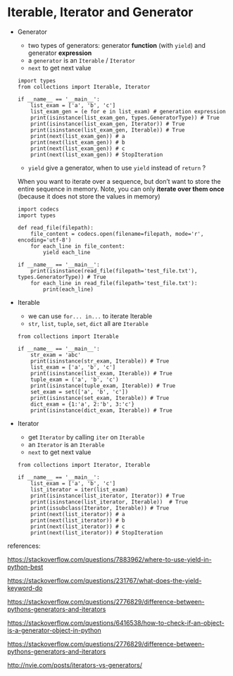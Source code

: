 # Iterable, Iterator and Generator
- Generator
  - two types of generators: generator **function** (with `yield`) and generator **expression**
  - a `generator` is an `Iterable` / `Iterator`
  - `next` to get next value
  ```
  import types
  from collections import Iterable, Iterator
  
  if __name__ == '__main__':
      list_exam = ['a', 'b', 'c']
      list_exam_gen = (e for e in list_exam) # generation expression
      print(isinstance(list_exam_gen, types.GeneratorType)) # True
      print(isinstance(list_exam_gen, Iterator)) # True
      print(isinstance(list_exam_gen, Iterable)) # True
      print(next(list_exam_gen)) # a
      print(next(list_exam_gen)) # b
      print(next(list_exam_gen)) # c
      print(next(list_exam_gen)) # StopIteration
  ```
  - `yield` give a generator, when to use `yield` instead of `return` ?
  
  When you want to iterate over a sequence, but don’t want to store the entire sequence in memory. Note, you can only **iterate over them once** (because it does not store the values in memory)

  ```
  import codecs
  import types

  def read_file(filepath):
      file_content = codecs.open(filename=filepath, mode='r', encoding='utf-8')
      for each_line in file_content:
          yield each_line

  if __name__ == '__main__':
      print(isinstance(read_file(filepath='test_file.txt'), types.GeneratorType)) # True
      for each_line in read_file(filepath='test_file.txt'):
          print(each_line)

  ```
- Iterable
  - we can use `for... in...` to iterate Iterable
  - `str`, `list`, `tuple`, `set`, `dict` all are `Iterable`
  ```
  from collections import Iterable
  
  if __name__ == '__main__':
      str_exam = 'abc'
      print(isinstance(str_exam, Iterable)) # True
      list_exam = ['a', 'b', 'c']
      print(isinstance(list_exam, Iterable)) # True
      tuple_exam = ('a', 'b', 'c')
      print(isinstance(tuple_exam, Iterable)) # True
      set_exam = set(['a', 'b', 'c'])
      print(isinstance(set_exam, Iterable)) # True
      dict_exam = {1:'a', 2:'b', 3:'c'}
      print(isinstance(dict_exam, Iterable)) # True
  ```
  
 - Iterator
   - get `Iterator` by calling `iter` on `Iterable`
   - an `Iterator` is an `Iterable`
   - `next` to get next value
   ```
   from collections import Iterator, Iterable
   
   if __name__ == '__main__':
       list_exam = ['a', 'b', 'c']
       list_iterator = iter(list_exam)
       print(isinstance(list_iterator, Iterator)) # True
       print(isinstance(list_iterator, Iterable))  # True
       print(issubclass(Iterator, Iterable)) # True
       print(next(list_iterator)) # a
       print(next(list_iterator)) # b
       print(next(list_iterator)) # c
       print(next(list_iterator)) # StopIteration
   ```
 

references:

https://stackoverflow.com/questions/7883962/where-to-use-yield-in-python-best

https://stackoverflow.com/questions/231767/what-does-the-yield-keyword-do

https://stackoverflow.com/questions/2776829/difference-between-pythons-generators-and-iterators

https://stackoverflow.com/questions/6416538/how-to-check-if-an-object-is-a-generator-object-in-python

https://stackoverflow.com/questions/2776829/difference-between-pythons-generators-and-iterators

http://nvie.com/posts/iterators-vs-generators/
